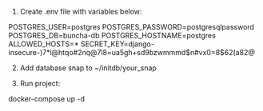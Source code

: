1. Create .env file with variables below:

POSTGRES_USER=postgres
POSTGRES_PASSWORD=postgresqlpassword
POSTGRES_DB=buncha-db
POSTGRES_HOSTNAME=postgres
ALLOWED_HOSTS=*
SECRET_KEY=django-insecure-)7*l@htqo#2nq@7l8=ua5gh+sd9bzwmmmd$n#vx0=8$62(a82@

2. Add database snap to ~/initdb/your_snap

3. Run project:

docker-compose up -d